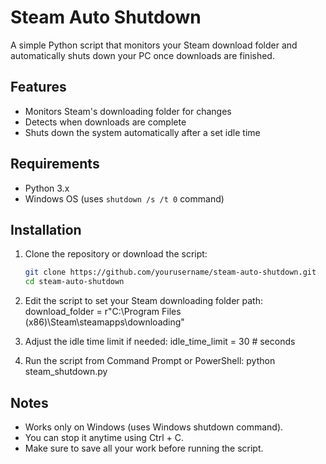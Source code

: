 # Steam Auto Shutdown

A simple Python script that monitors your Steam download folder and automatically shuts down your PC once downloads are finished.

## Features
- Monitors Steam's downloading folder for changes  
- Detects when downloads are complete  
- Shuts down the system automatically after a set idle time  

## Requirements
- Python 3.x  
- Windows OS (uses `shutdown /s /t 0` command)  

## Installation
1. Clone the repository or download the script:
   ```bash
   git clone https://github.com/yourusername/steam-auto-shutdown.git
   cd steam-auto-shutdown


2. Edit the script to set your Steam downloading folder path:
download_folder = r"C:\Program Files (x86)\Steam\steamapps\downloading"

3. Adjust the idle time limit if needed:
idle_time_limit = 30  # seconds

4. Run the script from Command Prompt or PowerShell:
python steam_shutdown.py


## Notes
- Works only on Windows (uses Windows shutdown command).
- You can stop it anytime using Ctrl + C.
- Make sure to save all your work before running the script.
